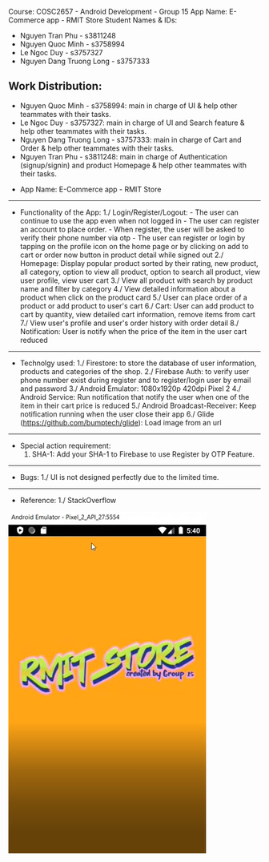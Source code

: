 Course: COSC2657 - Android Development - Group 15
App Name: E-Commerce app - RMIT Store
Student Names & IDs:
* Nguyen Tran Phu - s3811248
* Nguyen Quoc Minh - s3758994
* Le Ngoc Duy - s3757327
* Nguyen Dang Truong Long - s3757333   

## Work Distribution:
* Nguyen Quoc Minh - s3758994: main in charge of UI & help other teammates with their tasks.
* Le Ngoc Duy - s3757327: main in charge of UI and Search feature & help other teammates with their tasks.
* Nguyen Dang Truong Long - s3757333: main in charge of Cart and Order & help other teammates with their tasks.
* Nguyen Tran Phu - s3811248: main in charge of Authentication (signup/signin) and product Homepage & help other teammates with their tasks.	

+ App Name: E-Commerce app - RMIT Store

--------------------------------------------
+ Functionality of the App:
	1./ Login/Register/Logout:
		- The user can continue to use the app even when not logged in
 		- The user can register an account to place order.
		- When register, the user will be asked to verify their phone number via otp
		- The user can register or login by tapping on the profile icon on the home page or by clicking on add to cart or 
		  order now button in product detail while signed out
	2./ Homepage: Display popular product sorted by their rating, new product, all category, option to view all product, option to search all product, view user profile, view user cart
	3./ View all product with search by product name and filter by category
	4./ View detailed information about a product when click on the product card
	5./ User can place order of a product or add product to user's cart
	6./ Cart: User can add product to cart by quantity, view detailed cart information, remove items from cart
	7./ View user's profile and user's order history with order detail
	8./ Notification: User is notify when the price of the item in the user cart reduced
	

--------------------------------------------
+ Technolgy used:
	1./ Firestore: to store the database of user information, products and categories of the shop.
	2./ Firebase Auth: to verify user phone number exist during register and to register/login user by email and password
	3./ Android Emulator: 1080x1920p 420dpi Pixel 2
	4./ Android Service: Run notification that notify the user when one of the item in their cart price is reduced
	5./ Android Broadcast-Receiver: Keep notification running when the user close their app 
	6./ Glide (https://github.com/bumptech/glide): Load image from an url

--------------------------------------------
+ Special action requirement:
	1. SHA-1: Add your SHA-1 to Firebase to use Register by OTP Feature.

--------------------------------------------
+ Bugs:
	1./ UI is not designed perfectly due to the limited time.  
--------------------------------------------
+ Reference:
	1./ StackOverflow

![](demo-images/p1.jpg)
